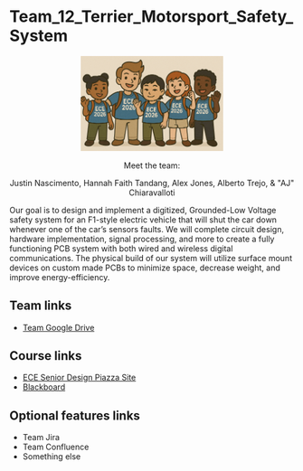 # Team_12_Terrier_Motorsport_Safety_System

<p align="center">
<img src="./images/thisismyteam.png" width="50%">
</p>
<p align="center">
Meet the team:
</p>
<p align="center">
  Justin Nascimento, Hannah Faith Tandang, Alex Jones, Alberto Trejo, & "AJ" Chiaravalloti
</p>
<p>Our goal is to design and implement a digitized, Grounded-Low Voltage safety system for an F1-style electric vehicle that will shut the car down whenever one of the car’s sensors faults. We will complete circuit design, hardware implementation, signal processing, and more to create a fully functioning PCB system with both wired and wireless digital communications. The physical build of our system will utilize surface mount devices on custom made PCBs to minimize space, decrease weight, and improve energy-efficiency.</p>

## Team links
- [Team Google Drive](https://drive.google.com/drive/folders/11_EBm_pFPGrHdL1etmQhd2uqvKe7Tddw?usp=drive_link)

## Course links
- [ECE Senior Design Piazza Site](https://piazza.com/bu/fall2025/ec463/home)
- [Blackboard](http://learn.bu.edu/)


## Optional features links
- Team Jira
- Team Confluence
- Something else

